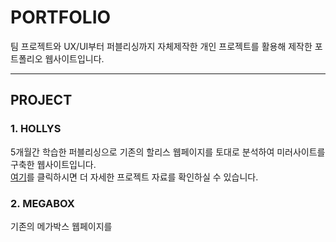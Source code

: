 # PORTFOLIO

팀 프로젝트와 UX/UI부터 퍼블리싱까지 자체제작한 개인 프로젝트를 활용해 제작한 포트폴리오 웹사이트입니다.
<hr>

## PROJECT

### 1. HOLLYS
5개월간 학습한 퍼블리싱으로 기존의 할리스 웹페이지를 토대로 분석하여 미러사이트를 구축한 웹사이트입니다.<br>
[여기](https://github.com/eunbi1228/HOLLYS)를 클릭하시면 더 자세한 프로젝트 자료를 확인하실 수 있습니다.
### 2. MEGABOX
기존의 메가박스 웹페이지를 
